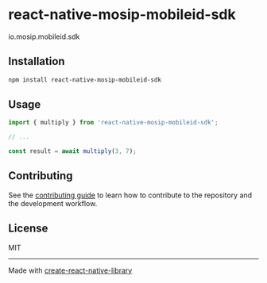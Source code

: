 # react-native-mosip-mobileid-sdk

io.mosip.mobileid.sdk

## Installation

```sh
npm install react-native-mosip-mobileid-sdk
```

## Usage

```js
import { multiply } from 'react-native-mosip-mobileid-sdk';

// ...

const result = await multiply(3, 7);
```

## Contributing

See the [contributing guide](CONTRIBUTING.md) to learn how to contribute to the repository and the development workflow.

## License

MIT

---

Made with [create-react-native-library](https://github.com/callstack/react-native-builder-bob)
